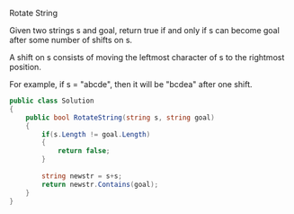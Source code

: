Rotate String

Given two strings s and goal, return true if and only if s can become goal after some number of shifts on s.

A shift on s consists of moving the leftmost character of s to the rightmost position.

For example, if s = "abcde", then it will be "bcdea" after one shift.

```csharp
public class Solution
{
    public bool RotateString(string s, string goal)
    {
        if(s.Length != goal.Length)
        {
            return false;
        }
        
        string newstr = s+s;
        return newstr.Contains(goal);
    }
}
